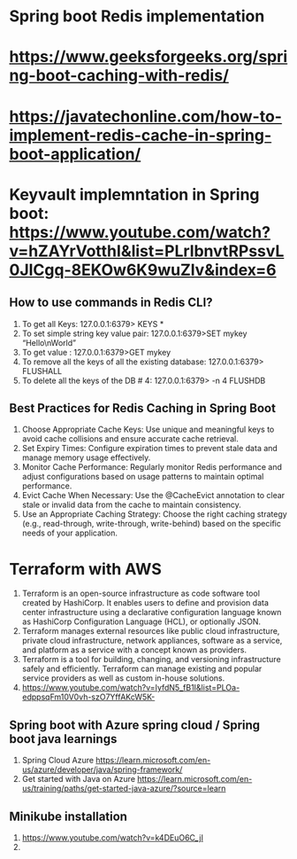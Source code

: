# Spring boot Redis implementation
# https://www.geeksforgeeks.org/spring-boot-caching-with-redis/
# https://javatechonline.com/how-to-implement-redis-cache-in-spring-boot-application/
# Keyvault implemntation in Spring boot: https://www.youtube.com/watch?v=hZAYrVotthI&list=PLrlbnvtRPssvL0JICgq-8EKOw6K9wuZIv&index=6

## How to use commands in Redis CLI?
1) To get all Keys: 127.0.0.1:6379> KEYS *
2) To set simple string key value pair: 127.0.0.1:6379>SET mykey “Hello\nWorld”
3) To get value : 127.0.0.1:6379>GET mykey
4) To remove all the keys of all the existing database:  127.0.0.1:6379> FLUSHALL
5) To delete all the keys of the DB # 4:  127.0.0.1:6379> -n 4 FLUSHDB

## Best Practices for Redis Caching in Spring Boot
1) Choose Appropriate Cache Keys: Use unique and meaningful keys to avoid cache collisions and ensure accurate cache retrieval.
2) Set Expiry Times: Configure expiration times to prevent stale data and manage memory usage effectively.
3) Monitor Cache Performance: Regularly monitor Redis performance and adjust configurations based on usage patterns to maintain optimal performance.
4) Evict Cache When Necessary: Use the @CacheEvict annotation to clear stale or invalid data from the cache to maintain consistency.
5) Use an Appropriate Caching Strategy: Choose the right caching strategy (e.g., read-through, write-through, write-behind) based on the specific needs of your application.

# Terraform with AWS
1) Terraform is an open-source infrastructure as code software tool created by HashiCorp. It enables users to define and provision data center infrastructure using a declarative configuration language known as HashiCorp Configuration Language (HCL), or optionally JSON.
2) Terraform manages external resources like public cloud infrastructure, private cloud infrastructure, network appliances, software as a service, and platform as a service with a concept known as providers.
3) Terraform is a tool for building, changing, and versioning infrastructure safely and efficiently. Terraform can manage existing and popular service providers as well as custom in-house solutions.
4) https://www.youtube.com/watch?v=IyfdN5_fB1I&list=PLOa-edppsqFm10V0vh-szO7YffAKcW5K-

## Spring boot with Azure spring cloud / Spring boot java learnings
1) Spring Cloud Azure
   https://learn.microsoft.com/en-us/azure/developer/java/spring-framework/ 
2) Get started with Java on Azure
   https://learn.microsoft.com/en-us/training/paths/get-started-java-azure/?source=learn

## Minikube installation
1) https://www.youtube.com/watch?v=k4DEuO6C_jI
2) 